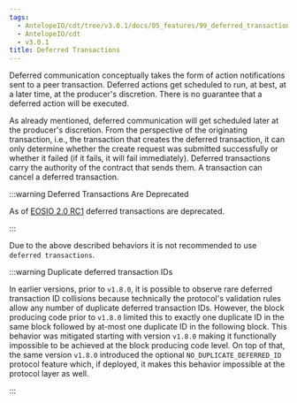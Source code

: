 ```yaml
---
tags:
  - AntelopeIO/cdt/tree/v3.0.1/docs/05_features/99_deferred_transactions.md
  - AntelopeIO/cdt
  - v3.0.1
title: Deferred Transactions
---
```


Deferred communication conceptually takes the form of action notifications sent to a peer transaction. Deferred actions get scheduled to run, at best, at a later time, at the producer's discretion. There is no guarantee that a deferred action will be executed.

As already mentioned, deferred communication will get scheduled later at the producer's discretion. From the perspective of the originating transaction, i.e., the transaction that creates the deferred transaction, it can only determine whether the create request was submitted successfully or whether it failed (if it fails, it will fail immediately). Deferred transactions carry the authority of the contract that sends them. A transaction can cancel a deferred transaction.


:::warning Deferred Transactions Are Deprecated

As of [EOSIO 2.0 RC1](https://github.com/EOSIO/eos/releases/tag/v2.0.0-rc1) deferred transactions are deprecated.

:::


Due to the above described behaviors it is not recommended to use `deferred transactions`.


:::warning Duplicate deferred transaction IDs

In earlier versions, prior to `v1.8.0`, it is possible to observe rare deferred transaction ID collisions because technically the protocol's validation rules allow any number of duplicate deferred transaction IDs. However, the block producing code prior to `v1.8.0` limited this to exactly one duplicate ID in the same block followed by at-most one duplicate ID in the following block. This behavior was mitigated starting with version `v1.8.0` making it functionally impossible to be achieved at the block producing code level. On top of that, the same version `v1.8.0` introduced the optional `NO_DUPLICATE_DEFERRED_ID` protocol feature which, if deployed, it makes this behavior impossible at the protocol layer as well.

:::

